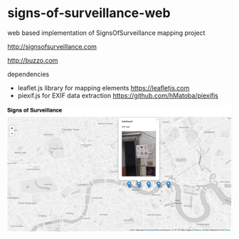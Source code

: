 # signs-of-surveillance-web
web based implementation of SignsOfSurveillance mapping project

http://signsofsurveillance.com

http://buzzo.com

dependencies

 * leaflet.js library for mapping elements https://leafletjs.com
 * piexif.js for EXIF data extraction https://github.com/hMatoba/piexifjs

![screenshot](screenshot.png)
